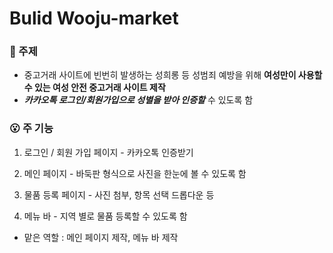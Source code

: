 # Bulid Wooju-market

### 🧐 주제

- 중고거래 사이트에 빈번히 발생하는 성희롱 등 성범죄 예방을 위해 **여성만이 사용할 수 있는 여성 안전 중고거래 사이트 제작**
- ***카카오톡 로그인/회원가입으로 성별을 받아 인증할*** 수 있도록 함

### 😮 주 기능

1) 로그인 / 회원 가입 페이지 - 카카오톡 인증받기

2) 메인 페이지 - 바둑판 형식으로 사진을 한눈에 볼 수 있도록 함

3) 물품 등록 페이지 - 사진 첨부, 항목 선택 드롭다운 등

4) 메뉴 바 - 지역 별로 물품 등록할 수 있도록 함

- 맡은 역할 : 메인 페이지 제작, 메뉴 바 제작
